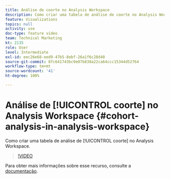 ```yaml
---
title: Análise de coorte no Analysis Workspace
description: Como criar uma tabela de análise de coorte no Analysis Workspace.
feature: Visualizations
topics: null
activity: use
doc-type: feature video
team: Technical Marketing
kt: 2135
role: User
level: Intermediate
exl-id: eec26e68-eed9-47b5-8ebf-26a1f6c28d40
source-git-commit: 8fc641743bc9e07b838a22ca64ccc15344d52764
workflow-type: tm+mt
source-wordcount: '41'
ht-degree: 100%

---
```


# Análise de [!UICONTROL coorte] no Analysis Workspace {#cohort-analysis-in-analysis-workspace}

Como criar uma tabela de análise de [!UICONTROL coorte] no Analysis Workspace.

>[!VIDEO](https://video.tv.adobe.com/v/3430078/?quality=12&learn=on&captions=por_br)

Para obter mais informações sobre esse recurso, consulte a [documentação](https://experienceleague.adobe.com/docs/analytics/analyze/analysis-workspace/visualizations/cohort-table/cohort-analysis.html?lang=pt-BR).
